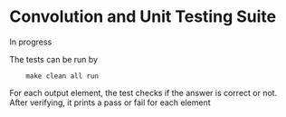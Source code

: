 # Convolution and Unit Testing Suite

In progress  

The tests can be run by

		make clean all run

For each output element, the test checks if the answer is correct or not. After verifying, it prints a pass or fail for each element

